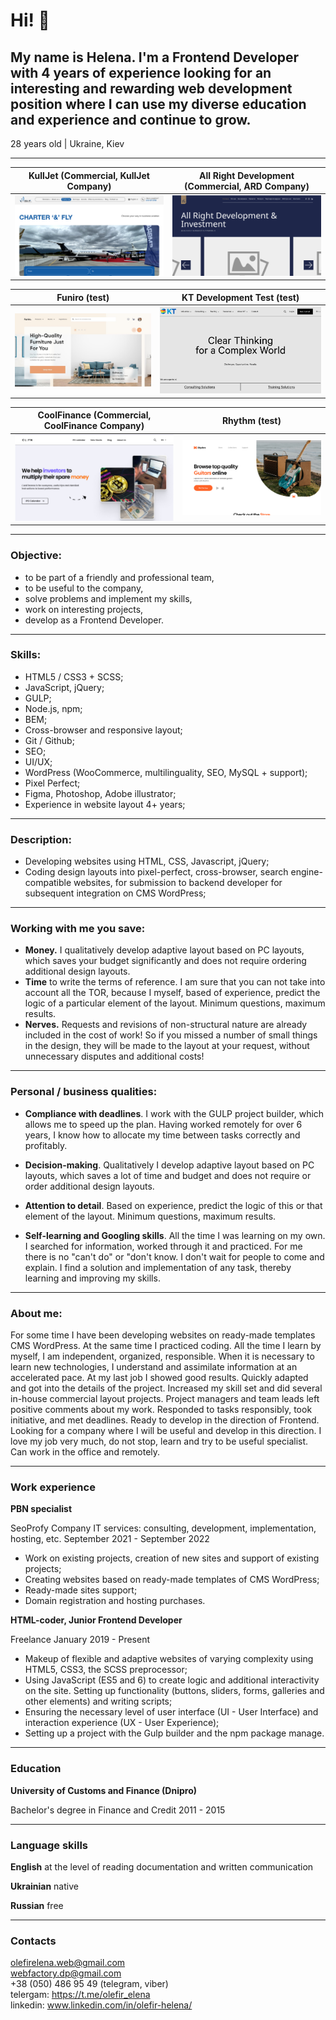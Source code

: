 # Hi! 👋


## My name is Helena. I'm a Frontend Developer with 4 years of experience looking for an interesting and rewarding web development position where I can use my diverse education and experience and continue to grow. 

28 years old | Ukraine, Kiev

____
| KullJet (Commercial, KullJet Company)  | All Right Development (Commercial, ARD Company) |
| ------------- | ------------- |
| [![name](https://github.com/OlefirElena/KullJet/blob/main/img/cover.jpg)](https://kulljet.aero/)  | [![name](https://github.com/OlefirElena/AllRight/blob/main/img/cover.jpg)](https://www.all-right.com.ua/)  |

| Funiro (test)  | KT Development Test (test) |
| ------------- | ------------- |
| [![name](https://github.com/OlefirElena/funiro/blob/main/img/funiro.jpg)](https://olefirelena.github.io/funiro/)  | [![name](https://github.com/OlefirElena/KTDevelopmentTest/blob/main/img/cover.jpg)](https://github.com/OlefirElena/KTDevelopmentTest)  |

| CoolFinance (Commercial, CoolFinance Company)  | Rhythm (test) |
| ------------- | ------------- |
| [![name](https://github.com/OlefirElena/CoolFinance/blob/main/img/cover.jpg)](https://olefirelena.github.io/CoolFinance/)  | [![name](https://github.com/OlefirElena/Rhythm/blob/main/img/Slice1.jpg)](https://olefirelena.github.io/Rhythm/)  |

____

### Objective:

- to be part of a friendly and professional team,
- to be useful to the company,
- solve problems and implement my skills,
- work on interesting projects,
- develop as a Frontend Developer.

____

### Skills:

- HTML5 / CSS3 + SCSS;
- JavaScript, jQuery;
- GULP;
- Node.js, npm;
- BEM;
- Cross-browser and responsive layout;
- Git / Github;
- SEO;
- UI/UX;
- WordPress (WooCommerce, multilinguality, SEO, MySQL + support);
- Pixel Perfect;
- Figma, Photoshop, Adobe illustrator;
- Experience in website layout 4+ years;

____

### Description:

- Developing websites using HTML, CSS, Javascript, jQuery;
- Coding design layouts into pixel-perfect, cross-browser, search engine-compatible websites, for submission to backend developer for subsequent integration on CMS WordPress;

____

### Working with me you save:

- **Money.** I qualitatively develop adaptive layout based on PC layouts, which saves your budget significantly and does not require ordering additional design layouts.
- **Time** to write the terms of reference. I am sure that you can not take into account all the TOR, because I myself, based of experience, predict the logic of a particular element of the layout. Minimum questions, maximum results.
- **Nerves.** Requests and revisions of non-structural nature are already included in the cost of work! So if you missed a number of small things in the design, they will be made to the layout at your request, without unnecessary disputes and additional costs!


____

### Personal / business qualities:

- **Compliance with deadlines**.
I work with the GULP project builder, which allows me to speed up the plan. Having worked remotely for over 6 years, I know how to allocate my time between tasks correctly and profitably.

- **Decision-making**.
Qualitatively I develop adaptive layout based on PC layouts, which saves a lot of time and budget and does not require or order additional design layouts.

- **Attention to detail**.
Based on experience, predict the logic of this or that element of the layout. Minimum questions, maximum results.

- **Self-learning and Googling skills**.
All the time I was learning on my own. I searched for information, worked through it and practiced. For me there is no "can't do" or "don't know. I don't wait for people to come and explain. I find a solution and implementation of any task, thereby learning and improving my skills.

____

### About me:

For some time I have been developing websites on ready-made templates CMS WordPress. At the same time I practiced coding. All the time I learn by myself, I am independent, organized, responsible. When it is necessary to learn new technologies, I understand and assimilate information at an accelerated pace. At my last job I showed good results. Quickly adapted and got into the details of the project. Increased my skill set and did several in-house commercial layout projects. Project managers and team leads left positive comments about my work. Responded to tasks responsibly, took initiative, and met deadlines. Ready to develop in the direction of Frontend. Looking for a company where I will be useful and develop in this direction. I love my job very much, do not stop, learn and try to be useful specialist. Can work in the office and remotely.

____


### Work experience

**PBN specialist**

SeoProfy Company
IT services: consulting, development, implementation, hosting, etc.
September 2021 - September 2022
- Work on existing projects, creation of new sites and support of existing projects; 
- Creating websites based on ready-made templates of CMS WordPress; 
- Ready-made sites support; 
- Domain registration and hosting purchases.

**HTML-coder, Junior Frontend Developer**

Freelance
January 2019 - Present
- Makeup of flexible and adaptive websites of varying complexity using HTML5, CSS3, the SCSS preprocessor; 
- Using JavaScript (ES5 and 6) to create logic and additional interactivity on the site. Setting up functionality (buttons, sliders, forms, galleries and other elements) and writing scripts; 
- Ensuring the necessary level of user interface (UI - User Interface) and interaction experience (UX - User Experience); 
- Setting up a project with the Gulp builder and the npm package manage.

____

### Education

**University of Customs and Finance (Dnipro)**

Bachelor's degree in Finance and Credit
2011 - 2015

____

### Language skills

**English**
at the level of reading documentation and written communication

**Ukrainian**
native

**Russian**
free

____

### Contacts

olefirelena.web@gmail.com <br />
webfactory.dp@gmail.com <br />
+38 (050) 486 95 49 (telegram, viber)<br />
telergam: https://t.me/olefir_elena<br />
linkedin: www.linkedin.com/in/olefir-helena/
